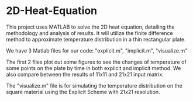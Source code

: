 # 2D-Heat-Equation

This project uses MATLAB to solve the 2D heat equation,
detailing the methodology and analysis of results. It will
utilize the finite difference method to approximate
temperature distribution in a thin rectangular plate.

We have 3 Matlab files for our code: "explicit.m", "implicit.m", "visualize.m"


The first 2 files plot out some figures to see the changes of temperature of some points on the plate by time in both explicit and implicit method. We also compare between the results of 11x11 and 21x21 input matrix.


The "visualize.m" file is for simulating the temperature distribution on the square material using the Explicit Scheme with 21x21 resolution.


